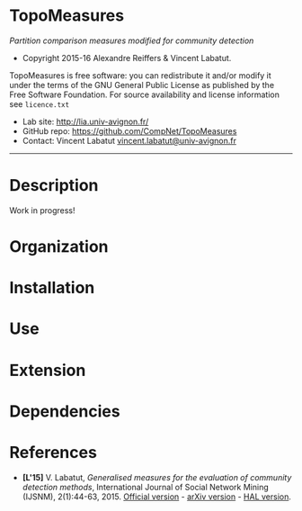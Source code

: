 TopoMeasures
=======
*Partition comparison measures modified for community detection*

* Copyright 2015-16 Alexandre Reiffers & Vincent Labatut. 

TopoMeasures is free software: you can redistribute it and/or modify it under the terms of the GNU General Public License as published by the Free Software Foundation. For source availability and license information see `licence.txt`

* Lab site: http://lia.univ-avignon.fr/
* GitHub repo: https://github.com/CompNet/TopoMeasures
* Contact: Vincent Labatut <vincent.labatut@univ-avignon.fr>

-----------------------------------------------------------------------

# Description
Work in progress!

# Organization

# Installation

# Use

# Extension

# Dependencies

# References
 * **[L'15]** V. Labatut, *Generalised measures for the evaluation of community detection methods*, International Journal of Social Network Mining (IJSNM), 2(1):44-63, 2015. [Official version](http://www.inderscienceonline.com/doi/abs/10.1504/IJSNM.2015.069776) - [arXiv version](http://arxiv.org/abs/1303.5441) - [HAL version](https://hal.archives-ouvertes.fr/hal-00802923/).
